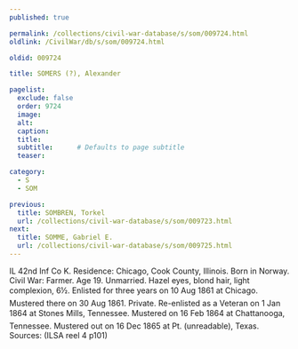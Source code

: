 ```yaml
---
published: true

permalink: /collections/civil-war-database/s/som/009724.html
oldlink: /CivilWar/db/s/som/009724.html

oldid: 009724

title: SOMERS (?), Alexander

pagelist:
  exclude: false
  order: 9724
  image: 
  alt:
  caption:
  title:
  subtitle:      # Defaults to page subtitle
  teaser:

category: 
  - S 
  - SOM

previous:
  title: SOMBREN, Torkel
  url: /collections/civil-war-database/s/som/009723.html  
next:
  title: SOMME, Gabriel E.
  url: /collections/civil-war-database/s/som/009725.html   
---
```

IL 42nd Inf Co K. Residence: Chicago, Cook County, Illinois. Born in Norway. Civil War: Farmer. Age 19. Unmarried. Hazel eyes, blond hair, light complexion, 6&#146;&frac12;&#148;. Enlisted for three years on 10 Aug 1861 at Chicago. Mustered there on 30 Aug 1861. Private. Re-enlisted as a Veteran on 1 Jan 1864 at Stone&#146;s Mills, Tennessee. Mustered on 16 Feb 1864 at Chattanooga, Tennessee. Mustered out on 16 Dec 1865 at Pt. (unreadable), Texas. Sources: (ILSA reel 4 p101)